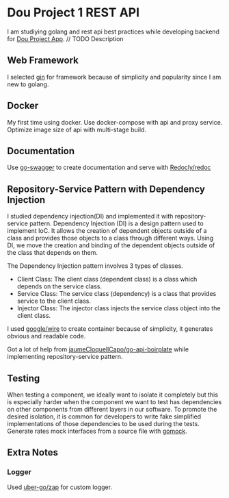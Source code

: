 # Dou Project 1 REST API

I am studiying golang and rest api best practices while developing backend for [Dou Project App](https://github.com/Lix3nn53/dou-project-1-react).
// TODO Description

## Web Framework

I selected [gin](https://github.com/gin-gonic/gin) for framework because of simplicity and popularity since I am new to golang.

## Docker

My first time using docker. Use docker-compose with api and proxy service. Optimize image size of api with multi-stage build.

## Documentation

Use [go-swagger](https://github.com/go-swagger/go-swagger) to create documentation and serve with [Redocly/redoc](https://github.com/Redocly/redoc)

## Repository-Service Pattern with Dependency Injection

I studied dependency injection(DI) and implemented it with repository-service pattern. Dependency Injection (DI) is a design pattern used to implement IoC. It allows the creation of dependent objects outside of a class and provides those objects to a class through different ways. Using DI, we move the creation and binding of the dependent objects outside of the class that depends on them.

The Dependency Injection pattern involves 3 types of classes.

- Client Class: The client class (dependent class) is a class which depends on the service class.
- Service Class: The service class (dependency) is a class that provides service to the client class.
- Injector Class: The injector class injects the service class object into the client class.

I used [google/wire](https://github.com/google/wire) to create container because of simplicity, it generates obvious and readable code.

Got a lot of help from [jaumeCloquellCapo/go-api-boirplate](https://github.com/jaumeCloquellCapo/go-api-boirplate) while implementing repository-service pattern.

## Testing

When testing a component, we ideally want to isolate it completely but this is especially harder when the component we want to test has dependencies on other components from different layers in our software. To promote the desired isolation, it is common for developers to write fake simplified implementations of those dependencies to be used during the tests. Generate rates mock interfaces from a source file with [gomock](https://github.com/golang/mock).

## Extra Notes

### Logger

Used [uber-go/zap](https://github.com/uber-go/zap) for custom logger.
